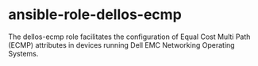 # ansible-role-dellos-ecmp
The dellos-ecmp role facilitates the configuration of Equal Cost Multi Path (ECMP) attributes in devices running Dell EMC Networking Operating Systems.
